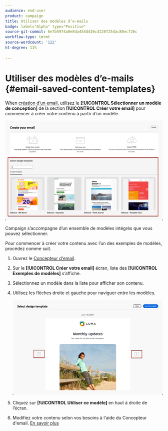 ```yaml
---
audience: end-user
product: campaign
title: Utiliser des modèles d’e-mails
badge: label="Alpha" type="Positive"
source-git-commit: 6e7b5974a0e8da454d436cd220f25dac80ec726c
workflow-type: tm+mt
source-wordcount: '122'
ht-degree: 11%

---
```


# Utiliser des modèles d’e-mails {#email-saved-content-templates}

When [création d’un email](#create-email), utilisez le **[!UICONTROL Sélectionner un modèle de conception]** de la section **[!UICONTROL Créer votre email]** pour commencer à créer votre contenu à partir d’un modèle.

![](assets/email_designer-sample-templates.png)

Campaign s’accompagne d’un ensemble de modèles intégrés que vous pouvez sélectionner.

Pour commencer à créer votre contenu avec l’un des exemples de modèles, procédez comme suit.

1. Ouvrez le [Concepteur d&#39;email](create-email-content.md).

1. Sur le **[!UICONTROL Créer votre email]** écran, liste des **[!UICONTROL Exemples de modèles]**  s’affiche.

1. Sélectionnez un modèle dans la liste pour afficher son contenu.

1. Utilisez les flèches droite et gauche pour naviguer entre les modèles.

   ![](assets/email_designer-sample-templates-navigate.png)

1. Cliquez sur **[!UICONTROL Utiliser ce modèle]** en haut à droite de l’écran.

1. Modifiez votre contenu selon vos besoins à l&#39;aide du Concepteur d&#39;email. [En savoir plus](create-email-content.md)
